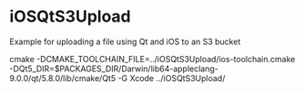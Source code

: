 # iOSQtS3Upload
Example for uploading a file using Qt and iOS to an S3 bucket

cmake -DCMAKE_TOOLCHAIN_FILE=../iOSQtS3Upload/ios-toolchain.cmake -DQt5_DIR=$PACKAGES_DIR/Darwin/lib64-appleclang-9.0.0/qt/5.8.0/lib/cmake/Qt5 -G Xcode ../iOSQtS3Upload/

